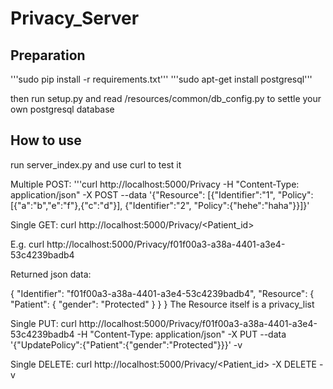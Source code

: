 # Privacy_Server

## Preparation

'''sudo pip install -r requirements.txt'''
'''sudo apt-get install postgresql'''

then run setup.py
and read /resources/common/db_config.py to settle your own postgresql database


## How to use

run server_index.py and use curl to test it


Multiple POST:
'''curl http://localhost:5000/Privacy -H "Content-Type: application/json" -X POST --data '{"Resource": [{"Identifier":"1", "Policy":[{"a":"b","e":"f"},{"c":"d"}], {"Identifier":"2", "Policy":{"hehe":"haha"}}]}'

Single GET:
curl http://localhost:5000/Privacy/<Patient_id>

E.g.
curl http://localhost:5000/Privacy/f01f00a3-a38a-4401-a3e4-53c4239badb4

Returned json data:

{
    "Identifier": "f01f00a3-a38a-4401-a3e4-53c4239badb4", 
    "Resource": {
        "Patient": {
            "gender": "Protected"
        }
    }
}
The Resource itself is a privacy_list


Single PUT:
curl http://localhost:5000/Privacy/f01f00a3-a38a-4401-a3e4-53c4239badb4 -H "Content-Type: application/json" -X PUT --data '{"UpdatePolicy":{"Patient":{"gender":"Protected"}}}' -v


Single DELETE:
curl http://localhost:5000/Privacy/<Patient_id> -X DELETE -v
